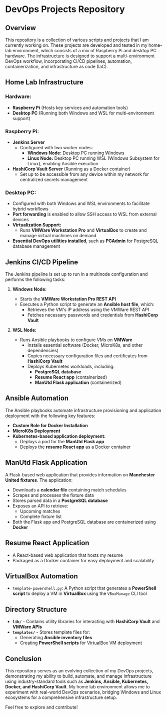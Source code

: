 # DevOps Projects Repository

## Overview
This repository is a collection of various scripts and projects that I am currently working on. These projects are developed and tested in my home-lab environment, which consists of a mix of Raspberry Pi and desktop PC hardware. The infrastructure is designed to support a multi-environment DevOps workflow, incorporating CI/CD pipelines, automation, containerization, and infrastructure as code (IaC).

## Home Lab Infrastructure
### Hardware:
- **Raspberry Pi** (Hosts key services and automation tools)
- **Desktop PC** (Running both Windows and WSL for multi-environment support)

### Raspberry Pi:
- **Jenkins Server**
  - Configured with two worker nodes:
    - **Windows Node:** Desktop PC running Windows
    - **Linux Node:** Desktop PC running WSL (Windows Subsystem for Linux), enabling Ansible execution
- **HashiCorp Vault Server** (Running as a Docker container)
  - Set up to be accessible from any device within my network for centralized secrets management

### Desktop PC:
- Configured with both Windows and WSL environments to facilitate hybrid workflows
- **Port forwarding** is enabled to allow SSH access to WSL from external devices
- **Virtualization Support:**
  - Runs **VMWare Workstation Pro** and **VirtualBox** to create and manage virtual machines on demand
- **Essential DevOps utilities installed**, such as **PGAdmin** for PostgreSQL database management

## Jenkins CI/CD Pipeline
The Jenkins pipeline is set up to run in a multinode configuration and performs the following tasks:

1. **Windows Node:**
   - Starts the **VMWare Workstation Pro REST API**
   - Executes a Python script to generate an **Ansible host file**, which:
     - Retrieves the VM's IP address using the VMWare REST API
     - Fetches necessary passwords and credentials from **HashiCorp Vault**

2. **WSL Node:**
   - Runs Ansible playbooks to configure VMs on **VMWare**
     - Installs essential software (Docker, MicroK8s, and other dependencies)
     - Copies necessary configuration files and certificates from **HashiCorp Vault**
     - Deploys Kubernetes workloads, including:
       - **PostgreSQL database**
       - **Resume React app** (containerized)
       - **ManUtd Flask application** (containerized)

## Ansible Automation
The Ansible playbooks automate infrastructure provisioning and application deployment with the following key features:
- **Custom Role for Docker Installation**
- **MicroK8s Deployment**
- **Kubernetes-based application deployment:**
  - Deploys a pod for the **ManUtd Flask app**
  - Deploys the **resume React app** as a Docker container

## ManUtd Flask Application
A Flask-based web application that provides information on **Manchester United fixtures**. The application:
- Downloads a **calendar file** containing match schedules
- Scrapes and processes the fixture data
- Stores parsed data in a **PostgreSQL database**
- Exposes an API to retrieve:
  - Upcoming matches
  - Complete fixture list
- Both the Flask app and PostgreSQL database are containerized using **Docker**

## Resume React Application
- A React-based web application that hosts my resume
- Packaged as a Docker container for easy deployment and scalability

## VirtualBox Automation
- `template-powershell.py`: A Python script that generates a **PowerShell script** to deploy a VM in **VirtualBox** using the `VBoxManage` CLI tool

## Directory Structure
- **`lib/`** - Contains utility libraries for interacting with **HashiCorp Vault** and **VMWare APIs**
- **`templates/`** - Stores template files for:
  - Generating **Ansible inventory files**
  - Creating **PowerShell scripts** for VirtualBox VM deployment

## Conclusion
This repository serves as an evolving collection of my DevOps projects, demonstrating my ability to build, automate, and manage infrastructure using industry-standard tools such as **Jenkins, Ansible, Kubernetes, Docker, and HashiCorp Vault**. My home lab environment allows me to experiment with real-world DevOps scenarios, bridging Windows and Linux ecosystems for a comprehensive infrastructure setup.

Feel free to explore and contribute!
